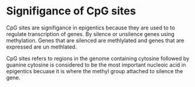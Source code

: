 # Signifigance of CpG sites

CpG sites are signifigance in epigentics because they are used to to regulate transcription of genes.
By silence or unsilence genes using methylation. 
Genes that are silenced are methlylated and genes that are expressed are un methlated. 


CpG sites refers to regions in the genome containing cytosine followed by guanine
cytosine is considered to be the most important nucleoic acid in epigentics becuase it is where the methyl group attached to silence the gene. 
